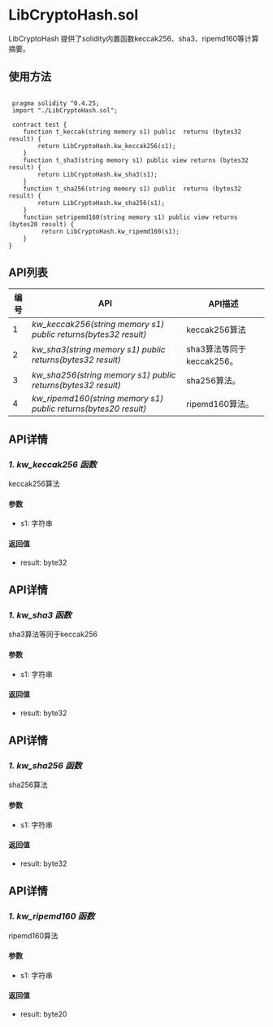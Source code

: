 # LibCryptoHash.sol

LibCryptoHash 提供了solidity内置函数keccak256、sha3、ripemd160等计算摘要。

## 使用方法
```shell script
 
 pragma solidity ^0.4.25;
 import "./LibCryptoHash.sol";

 contract test {
    function t_keccak(string memory s1) public  returns (bytes32 result) {
        return LibCryptoHash.kw_keccak256(s1);
    } 
    function t_sha3(string memory s1) public view returns (bytes32 result) {
        return LibCryptoHash.kw_sha3(s1);
    } 
    function t_sha256(string memory s1) public  returns (bytes32 result) {
        return LibCryptoHash.kw_sha256(s1);
    } 
    function setripemd160(string memory s1) public view returns (bytes20 result) {
         return LibCryptoHash.kw_ripemd160(s1);
    } 
}
```

## API列表

编号 | API | API描述
---|---|---
1 | *kw_keccak256(string memory s1) public returns(bytes32 result)* | keccak256算法
2 | *kw_sha3(string memory s1) public returns(bytes32 result)* | sha3算法等同于keccak256。
3 | *kw_sha256(string memory s1) public returns(bytes32 result)* | sha256算法。
4 | *kw_ripemd160(string memory s1) public returns(bytes20 result)* | ripemd160算法。

## API详情

### ***1. kw_keccak256 函数***

keccak256算法

#### 参数

- s1: 字符串

#### 返回值
- result: byte32

## API详情

### ***1. kw_sha3 函数***

sha3算法等同于keccak256

#### 参数

- s1: 字符串

#### 返回值
- result: byte32
## API详情

### ***1. kw_sha256 函数***

sha256算法

#### 参数

- s1: 字符串

#### 返回值
- result: byte32
## API详情

### ***1. kw_ripemd160 函数***

ripemd160算法

#### 参数

- s1: 字符串

#### 返回值
- result: byte20